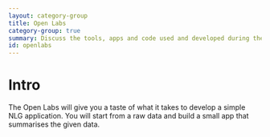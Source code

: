 ```yaml
---
layout: category-group
title: Open Labs
category-group: true
summary: Discuss the tools, apps and code used and developed during the Open Labs.
id: openlabs
---
```


# Intro

The Open Labs will give you a taste of what it takes to develop a simple
NLG application. You will start from a raw data and build a small app
that summarises the given data.
